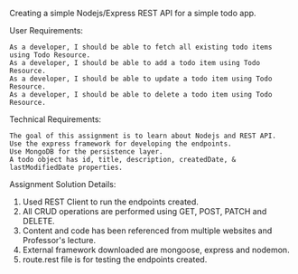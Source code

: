 Creating a simple Nodejs/Express REST API for a simple todo app.

User Requirements:

    As a developer, I should be able to fetch all existing todo items using Todo Resource.
    As a developer, I should be able to add a todo item using Todo Resource.
    As a developer, I should be able to update a todo item using Todo Resource.
    As a developer, I should be able to delete a todo item using Todo Resource.

Technical Requirements:

    The goal of this assignment is to learn about Nodejs and REST API.
    Use the express framework for developing the endpoints.
    Use MongoDB for the persistence layer.
    A todo object has id, title, description, createdDate, & lastModifiedDate properties.


 Assignment Solution Details:

 1. Used REST Client to run the endpoints created.
 2. All CRUD operations are performed using GET, POST, PATCH and DELETE.
 3. Content and code has been referenced from multiple websites and Professor's lecture.
 4. External framework downloaded are mongoose, express and nodemon.
 5. route.rest file is for testing the endpoints created. 
